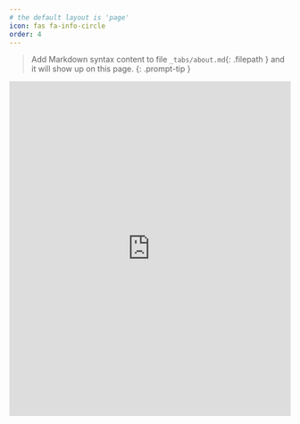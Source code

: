 ```yaml
---
# the default layout is 'page'
icon: fas fa-info-circle
order: 4
---
```


> Add Markdown syntax content to file `_tabs/about.md`{: .filepath } and it will show up on this page.
{: .prompt-tip }

<iframe src="https://jupyterlite.github.io/demo/repl/index.html?kernel=python" width="100%" height="600px" style="border:none;"></iframe>

